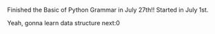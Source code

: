 Finished the Basic of Python Grammar in July 27th!! Started in July 1st. 

Yeah, gonna learn data structure next:0
